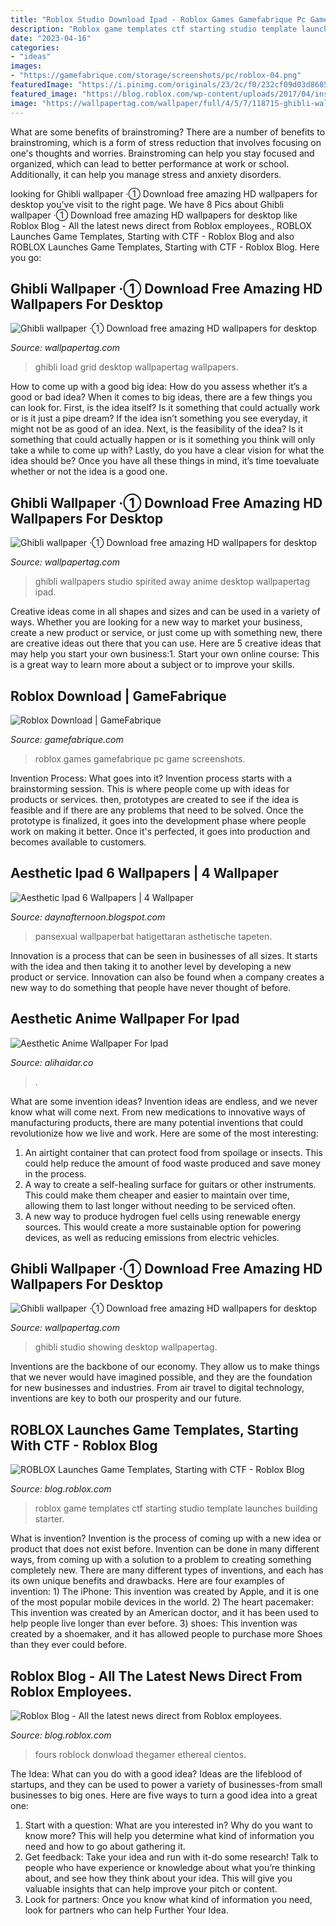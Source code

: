 ```yaml
---
title: "Roblox Studio Download Ipad - Roblox Games Gamefabrique Pc Game Screenshots"
description: "Roblox game templates ctf starting studio template launches building starter"
date: "2023-04-16"
categories:
- "ideas"
images:
- "https://gamefabrique.com/storage/screenshots/pc/roblox-04.png"
featuredImage: "https://i.pinimg.com/originals/23/2c/f0/232cf09d03d86856810f7ac6c7593218.jpg"
featured_image: "https://blog.roblox.com/wp-content/uploads/2017/04/inside_roblox_1920x1080.jpg"
image: "https://wallpapertag.com/wallpaper/full/4/5/7/118715-ghibli-wallpaper-2048x1152-for-iphone-6.jpg"
---
```



What are some benefits of brainstroming?
There are a number of benefits to brainstroming, which is a form of stress reduction that involves focusing on one's thoughts and worries. Brainstroming can help you stay focused and organized, which can lead to better performance at work or school. Additionally, it can help you manage stress and anxiety disorders.

	

		
looking for Ghibli wallpaper ·① Download free amazing HD wallpapers for desktop you've visit to the right page. We have 8 Pics about Ghibli wallpaper ·① Download free amazing HD wallpapers for desktop like Roblox Blog - All the latest news direct from Roblox employees., ROBLOX Launches Game Templates, Starting with CTF - Roblox Blog and also ROBLOX Launches Game Templates, Starting with CTF - Roblox Blog. Here you go:
		
    
## Ghibli Wallpaper ·① Download Free Amazing HD Wallpapers For Desktop

<img loading=lazy src="https://wallpapertag.com/wallpaper/full/0/3/0/191172-large-ghibli-wallpaper-1920x1080.jpg" onerror="this.onerror=null;this.src='https://tse1.mm.bing.net/th?id=OIP.3DU7n_wE2E2jXfaHgRwWZAHaEK&amp;pid=15.1';" alt="Ghibli wallpaper ·① Download free amazing HD wallpapers for desktop">

_Source: wallpapertag.com_

>ghibli load grid desktop wallpapertag wallpapers. 

	

How to come up with a good big idea: How do you assess whether it’s a good or bad idea?
When it comes to big ideas, there are a few things you can look for. First, is the idea itself? Is it something that could actually work or is it just a pipe dream? If the idea isn’t something you see everyday, it might not be as good of an idea. Next, is the feasibility of the idea? Is it something that could actually happen or is it something you think will only take a while to come up with? Lastly, do you have a clear vision for what the idea should be? Once you have all these things in mind, it’s time toevaluate whether or not the idea is a good one.

    
## Ghibli Wallpaper ·① Download Free Amazing HD Wallpapers For Desktop

<img loading=lazy src="https://wallpapertag.com/wallpaper/full/9/3/e/191153-ghibli-wallpaper-1920x1080-ios.jpg" onerror="this.onerror=null;this.src='https://tse3.mm.bing.net/th?id=OIP.ppMzQ1dN_4T73FtLBIypqgHaEK&amp;pid=15.1';" alt="Ghibli wallpaper ·① Download free amazing HD wallpapers for desktop">

_Source: wallpapertag.com_

>ghibli wallpapers studio spirited away anime desktop wallpapertag ipad. 

	

Creative ideas come in all shapes and sizes and can be used in a variety of ways. Whether you are looking for a new way to market your business, create a new product or service, or just come up with something new, there are creative ideas out there that you can use. Here are 5 creative ideas that may help you start your own business:1. Start your own online course: This is a great way to learn more about a subject or to improve your skills.

    
## Roblox Download | GameFabrique

<img loading=lazy src="https://gamefabrique.com/storage/screenshots/pc/roblox-04.png" onerror="this.onerror=null;this.src='https://tse1.mm.bing.net/th?id=OIP.1QdlUvAWuctYPqsRgi7jsgHaEK&amp;pid=15.1';" alt="Roblox Download | GameFabrique">

_Source: gamefabrique.com_

>roblox games gamefabrique pc game screenshots. 

	

Invention Process: What goes into it?
Invention process starts with a brainstorming session. This is where people come up with ideas for products or services. then, prototypes are created to see if the idea is feasible and if there are any problems that need to be solved. Once the prototype is finalized, it goes into the development phase where people work on making it better. Once it's perfected, it goes into production and becomes available to customers.

    
## Aesthetic Ipad 6 Wallpapers | 4 Wallpaper

<img loading=lazy src="https://i.pinimg.com/originals/84/c5/a5/84c5a579dfe62d6467c2fef780fc39df.png" onerror="this.onerror=null;this.src='https://tse4.mm.bing.net/th?id=OIP.GjEy0xeKiWQmtmZQ-GfWtgHaLH&amp;pid=15.1';" alt="Aesthetic Ipad 6 Wallpapers | 4 Wallpaper">

_Source: daynafternoon.blogspot.com_

>pansexual wallpaperbat hatigettaran asthetische tapeten. 

	

Innovation is a process that can be seen in businesses of all sizes. It starts with the idea and then taking it to another level by developing a new product or service. Innovation can also be found when a company creates a new way to do something that people have never thought of before.

    
## Aesthetic Anime Wallpaper For Ipad

<img loading=lazy src="https://i.pinimg.com/originals/23/2c/f0/232cf09d03d86856810f7ac6c7593218.jpg" onerror="this.onerror=null;this.src='https://tse3.mm.bing.net/th?id=OIP.GbjXnFMhmu_iFwBeiq-iRgHaNU&amp;pid=15.1';" alt="Aesthetic Anime Wallpaper For Ipad">

_Source: alihaidar.co_

>. 

	

What are some invention ideas?
Invention ideas are endless, and we never know what will come next. From new medications to innovative ways of manufacturing products, there are many potential inventions that could revolutionize how we live and work. Here are some of the most interesting: 
1. An airtight container that can protect food from spoilage or insects. This could help reduce the amount of food waste produced and save money in the process. 
2. A way to create a self-healing surface for guitars or other instruments. This could make them cheaper and easier to maintain over time, allowing them to last longer without needing to be serviced often. 
3. A new way to produce hydrogen fuel cells using renewable energy sources. This would create a more sustainable option for powering devices, as well as reducing emissions from electric vehicles. 

    
## Ghibli Wallpaper ·① Download Free Amazing HD Wallpapers For Desktop

<img loading=lazy src="https://wallpapertag.com/wallpaper/full/4/5/7/118715-ghibli-wallpaper-2048x1152-for-iphone-6.jpg" onerror="this.onerror=null;this.src='https://tse1.mm.bing.net/th?id=OIP.cPXqb39Nm-0_9lZMDXKLCgHaEK&amp;pid=15.1';" alt="Ghibli wallpaper ·① Download free amazing HD wallpapers for desktop">

_Source: wallpapertag.com_

>ghibli studio showing desktop wallpapertag. 

	

Inventions are the backbone of our economy. They allow us to make things that we never would have imagined possible, and they are the foundation for new businesses and industries. From air travel to digital technology, inventions are key to both our prosperity and our future.

    
## ROBLOX Launches Game Templates, Starting With CTF - Roblox Blog

<img loading=lazy src="https://blog.roblox.com/wp-content/uploads/2016/12/CTF-Game-Template-ROBLOX-Studio.png" onerror="this.onerror=null;this.src='https://tse4.mm.bing.net/th?id=OIP.AGxUvBuotfdsvNGaMVWTpgHaEA&amp;pid=15.1';" alt="ROBLOX Launches Game Templates, Starting with CTF - Roblox Blog">

_Source: blog.roblox.com_

>roblox game templates ctf starting studio template launches building starter. 

	

What is invention?
Invention is the process of coming up with a new idea or product that does not exist before. Invention can be done in many different ways, from coming up with a solution to a problem to creating something completely new. There are many different types of inventions, and each has its own unique benefits and drawbacks. Here are four examples of invention: 1) The iPhone: This invention was created by Apple, and it is one of the most popular mobile devices in the world. 2) The heart pacemaker: This invention was created by an American doctor, and it has been used to help people live longer than ever before. 3) shoes: This invention was created by a shoemaker, and it has allowed people to purchase more Shoes than they ever could before.

    
## Roblox Blog - All The Latest News Direct From Roblox Employees.

<img loading=lazy src="https://blog.roblox.com/wp-content/uploads/2017/04/inside_roblox_1920x1080.jpg" onerror="this.onerror=null;this.src='https://tse3.mm.bing.net/th?id=OIP.Q1fStZ1pD3AJd2hYOw0RGgHaEK&amp;pid=15.1';" alt="Roblox Blog - All the latest news direct from Roblox employees.">

_Source: blog.roblox.com_

>fours roblock donwload thegamer ethereal cientos. 

	

The Idea: What can you do with a good idea?
Ideas are the lifeblood of startups, and they can be used to power a variety of businesses-from small businesses to big ones. Here are five ways to turn a good idea into a great one:
1. Start with a question: What are you interested in? Why do you want to know more? This will help you determine what kind of information you need and how to go about gathering it.
2. Get feedback: Take your idea and run with it-do some research! Talk to people who have experience or knowledge about what you’re thinking about, and see how they think about your idea. This will give you valuable insights that can help improve your pitch or content.
3. Look for partners: Once you know what kind of information you need, look for partners who can help Further Your Idea.

